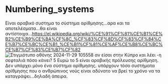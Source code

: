 # Numbering_systems
Είναι αραβικό συστημα το σύστημα αρίθμησης...αρα και τα αποτελέσματα...θα είναι αντίστοιχα...https://el.wikipedia.org/wiki/%CE%91%CF%81%CE%B1%CE%B2%CE%B9%CE%BA%CF%8C_%CF%83%CF%8D%CF%83%CF%84%CE%B7%CE%BC%CE%B1_%CE%B1%CF%81%CE%AF%CE%B8%CE%BC%CE%B7%CF%83%CE%B7%CF%82
![Στιγμιότυπο οθόνης 2024-11-29 105558](https://github.com/user-attachments/assets/5c9cc99b-d32c-4f6b-b5a9-a63a745f20d8) αν είσαι στην Κύπρο και λέει -η σεφταλιά πόσο κάνει? 5 Ευρώ το 5 είναι αραβικής πρόλευσης αρίθμηση. Δεν υπάρχει μόνο ένα σύστημα αρίθμησης. υπάρχουν τόσο συστήματα αρίθμησης που ο ανθρώπινος νούς είναι αδύνατο να βρεί το χρόνο να τα καταγράψει...δηλαδή άπειρα.
